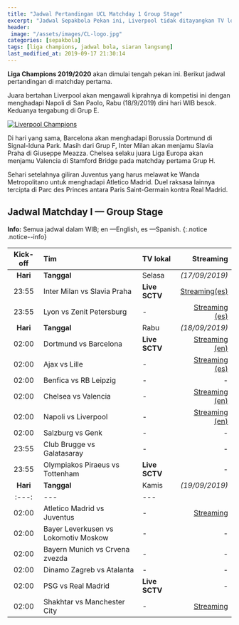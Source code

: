 ```yaml
---
title: "Jadwal Pertandingan UCL Matchday 1 Group Stage"
excerpt: "Jadwal Sepakbola Pekan ini, Liverpool tidak ditayangkan TV lokal"
header:
 image: "/assets/images/CL-logo.jpg"
categories: [sepakbola]
tags: [liga champions, jadwal bola, siaran langsung]
last_modified_at: 2019-09-17 21:30:14
---
```


**Liga Champions 2019/2020** akan dimulai tengah pekan ini. Berikut jadwal pertandingan di matchday pertama.

Juara bertahan Liverpool akan mengawali kiprahnya di kompetisi ini dengan menghadapi Napoli di San Paolo, Rabu (18/9/2019) dini hari WIB besok. Keduanya tergabung di Grup E.

[![Liverpool Champions](https://i0.wp.com/knoacc.github.io/catetan/assets/images/Liverpool.jpg?resize=640,360)](/assets/images/Liverpool.jpg)

Di hari yang sama, Barcelona akan menghadapi Borussia Dortmund di Signal-Iduna Park. Masih dari Grup F, Inter Milan akan menjamu Slavia Praha di Giuseppe Meazza. Chelsea selaku juara Liga Europa akan menjamu Valencia di Stamford Bridge pada matchday pertama Grup H.

Sehari setelahnya giliran Juventus yang harus melawat ke Wanda Metropolitano untuk menghadapi Atletico Madrid. Duel raksasa lainnya tercipta di Parc des Princes antara Paris Saint-Germain kontra Real Madrid.

## Jadwal Matchday I — Group Stage

**Info:** Semua jadwal dalam WIB; en —English, es —Spanish.
{:.notice .notice--info}

|Kick-off|Tim|TV lokal|Streaming|
|:---:|:---|:---|---:|
|**Hari**|**Tanggal**|Selasa|_(17/09/2019)_|
|23:55|Inter Milan vs Slavia Praha|**Live SCTV**|[Streaming(es)](/channel-3/)|
|23:55|Lyon vs Zenit Petersburg|-|[Streaming (es)](/channel-4/)|
|**Hari**|**Tanggal**|Rabu|_(18/09/2019)_|
|02:00|Dortmund vs Barcelona|**Live SCTV**|[Streaming (en)](/channel-6/)|
|02:00|Ajax vs Lille|-|[Streaming (es)](/channel-5/)|
|02:00|Benfica vs RB Leipzig|-|-|
|02:00|Chelsea vs Valencia|-|[Streaming (en)](/channel-7/)|
|02:00|Napoli vs Liverpool|-|[Streaming (en)](/channel-8/)|
|02:00|Salzburg vs Genk|-|-|
|23:55|Club Brugge vs Galatasaray|-|-|
|23:55|Olympiakos Piraeus vs Tottenham|**Live SCTV**|-|
|**Hari**|**Tanggal**|Kamis|_(19/09/2019)_|
|:---:|---|---|
|02:00|Atletico Madrid vs Juventus|-|[Streaming](#juventus)|
|02:00|Bayer Leverkusen vs Lokomotiv Moskow|-|-|
|02:00|Bayern Munich vs Crvena zvezda|-|-|
|02:00|Dinamo Zagreb vs Atalanta|-|-|
|02:00|PSG vs Real Madrid|**Live SCTV**|-|
|02:00|Shakhtar vs Manchester City|-|[Streaming](#city)|
